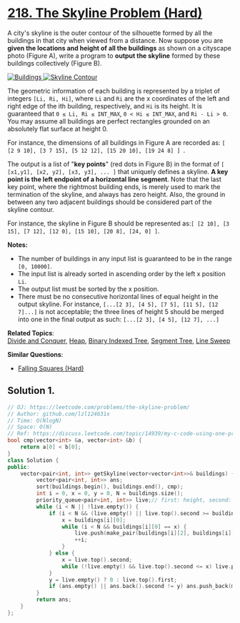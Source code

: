 # [218. The Skyline Problem (Hard)](https://leetcode.com/problems/the-skyline-problem/)

<p>A city's skyline is the outer contour of the silhouette formed by all the buildings in that city when viewed from a distance. Now suppose you are <b>given the locations and height of all the buildings</b> as shown on a cityscape photo (Figure A), write a program to <b>output the skyline</b> formed by these buildings collectively (Figure B).</p>
<a href="/static/images/problemset/skyline1.jpg" target="_blank"><img alt="Buildings" src="https://assets.leetcode.com/uploads/2018/10/22/skyline1.png" style="max-width: 45%; border-width: 0px; border-style: solid;"> </a> <a href="/static/images/problemset/skyline2.jpg" target="_blank"> <img alt="Skyline Contour" src="https://assets.leetcode.com/uploads/2018/10/22/skyline2.png" style="max-width: 45%; border-width: 0px; border-style: solid;"> </a>

<p>The geometric information of each building is represented by a triplet of integers <code>[Li, Ri, Hi]</code>, where <code>Li</code> and <code>Ri</code> are the x coordinates of the left and right edge of the ith building, respectively, and <code>Hi</code> is its height. It is guaranteed that <code>0 ≤ Li, Ri ≤ INT_MAX</code>, <code>0 &lt; Hi ≤ INT_MAX</code>, and <code>Ri - Li &gt; 0</code>. You may assume all buildings are perfect rectangles grounded on an absolutely flat surface at height 0.</p>

<p>For instance, the dimensions of all buildings in Figure A are recorded as: <code>[ [2 9 10], [3 7 15], [5 12 12], [15 20 10], [19 24 8] ] </code>.</p>

<p>The output is a list of "<b>key points</b>" (red dots in Figure B) in the format of <code>[ [x1,y1], [x2, y2], [x3, y3], ... ]</code> that uniquely defines a skyline. <b>A key point is the left endpoint of a horizontal line segment</b>. Note that the last key point, where the rightmost building ends, is merely used to mark the termination of the skyline, and always has zero height. Also, the ground in between any two adjacent buildings should be considered part of the skyline contour.</p>

<p>For instance, the skyline in Figure B should be represented as:<code>[ [2 10], [3 15], [7 12], [12 0], [15 10], [20 8], [24, 0] ]</code>.</p>

<p><b>Notes:</b></p>

<ul>
	<li>The number of buildings in any input list is guaranteed to be in the range <code>[0, 10000]</code>.</li>
	<li>The input list is already sorted in ascending order by the left x position <code>Li</code>.</li>
	<li>The output list must be sorted by the x position.</li>
	<li>There must be no consecutive horizontal lines of equal height in the output skyline. For instance, <code>[...[2 3], [4 5], [7 5], [11 5], [12 7]...]</code> is not acceptable; the three lines of height 5 should be merged into one in the final output as such: <code>[...[2 3], [4 5], [12 7], ...]</code></li>
</ul>


**Related Topics**:  
[Divide and Conquer](https://leetcode.com/tag/divide-and-conquer/), [Heap](https://leetcode.com/tag/heap/), [Binary Indexed Tree](https://leetcode.com/tag/binary-indexed-tree/), [Segment Tree](https://leetcode.com/tag/segment-tree/), [Line Sweep](https://leetcode.com/tag/line-sweep/)

**Similar Questions**:
* [Falling Squares (Hard)](https://leetcode.com/problems/falling-squares/)

## Solution 1.

```cpp
// OJ: https://leetcode.com/problems/the-skyline-problem/
// Author: github.com/lzl124631x
// Time: O(NlogN)
// Space: O(N)
// Ref: https://discuss.leetcode.com/topic/14939/my-c-code-using-one-priority-queue-812-ms
bool cmp(vector<int> &a, vector<int> &b) {
    return a[0] < b[0];
}
class Solution {
public:
    vector<pair<int, int>> getSkyline(vector<vector<int>>& buildings) {
         vector<pair<int, int>> ans;
         sort(buildings.begin(), buildings.end(), cmp);
         int i = 0, x = 0, y = 0, N = buildings.size();
         priority_queue<pair<int, int>> live;// first: height, second: right
         while (i < N || !live.empty()) {
             if (i < N && (live.empty() || live.top().second >= buildings[i][0])) {
                 x = buildings[i][0];
                 while (i < N && buildings[i][0] == x) {
                     live.push(make_pair(buildings[i][2], buildings[i][1]));
                     ++i;
                 }
             } else {
                 x = live.top().second;
                 while (!live.empty() && live.top().second <= x) live.pop();
             }
             y = live.empty() ? 0 : live.top().first;
             if (ans.empty() || ans.back().second != y) ans.push_back(make_pair(x, y));
         }
         return ans;
    }
};
```